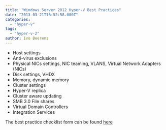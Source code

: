 ```yaml
---
title: "Windows Server 2012 Hyper-V Best Practices"
date: "2013-03-21T16:52:58.000Z"
categories: 
  - "hyper-v"
tags: 
  - "hyper-v-2"
author: Ivo Beerens
---
```


- Host settings
- Anti-virus exclusions
- Physical NICs settings, NIC teaming, VLANS, Virtual Network Adapters (NICs)
- Disk settings, VHDX
- Memory, dynamic memory
- Cluster settings
- Hyper-V replica
- Cluster aware updating
- SMB 3.0 File shares
- Virtual Domain Controllers
- Integration Services

The best practice checklist form can be found [here](http://blogs.technet.com/b/askpfeplat/archive/2013/03/10/windows-server-2012-hyper-v-best-practices-in-easy-checklist-form.aspx#comments)



